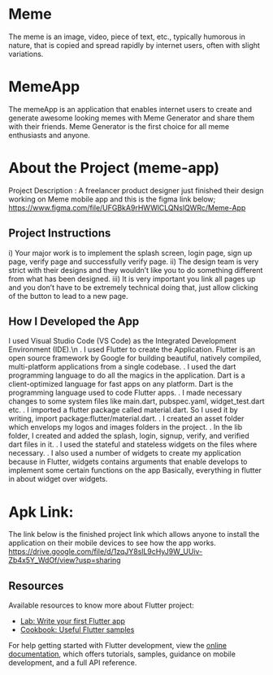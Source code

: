 # Meme
The meme is an image, video, piece of text, etc., typically humorous in nature, that is
copied and spread rapidly by internet users, often with slight variations.

# MemeApp
The memeApp is an application that enables internet users to create and generate awesome
looking memes with Meme Generator and share them with their friends. Meme Generator is the
first choice for all meme enthusiasts and anyone.

# About the Project (meme-app)
Project Description : A freelancer product designer just finished their design 
working on Meme mobile app and this is the figma link below;
https://www.figma.com/file/UFGBkA9rHWWlCLQNslQWRc/Meme-App

## Project Instructions
i) Your major work is to implement the splash screen, login page, sign up page, verify 
page and successfully verify page.
ii) The design team is very strict with their designs and they wouldn’t like you to do
something different from what has been designed.
iii)  It is very important you link all pages up and you don’t have to be extremely 
technical doing that, just allow clicking of the button to lead to a new page.

## How I Developed the App
I used Visual Studio Code (VS Code) as the Integrated Development Environment (IDE).\n
. I used Flutter to create the Application. Flutter is an open source framework by Google
  for building beautiful, natively compiled, multi-platform applications from a single
  codebase.
. I used the dart programming language to do all the magics in the application. Dart is a
  client-optimized language for fast apps on any platform. Dart is the programming
  language used to code Flutter apps.
. I made necessary changes to some system files like main.dart, pubspec.yaml,               widget_test.dart etc.
. I imported a flutter package called material.dart. So I used it by writing,
  import package:flutter/material.dart.
. I created an asset folder which envelops my logos and images folders in the project.
. In the lib folder, I created and added the splash, login, signup, verify, and verified   dart files in it.
. I used the stateful and stateless widgets on the files where necessary.
. I also used a number of widgets to create my application because in Flutter, widgets
  contains arguments that enable develops to implement some certain functions on the app
  Basically, everything in flutter in about widget over widgets.
  
# Apk Link: 
The link below is the finished project link which allows anyone to install
the application on their mobile devices to see how the app works.
https://drive.google.com/file/d/1zqJY8slL9cHyJ9W_UUiv-Zb4x5Y_WdOf/view?usp=sharing

## Resources
Available resources to know more about Flutter project:

- [Lab: Write your first Flutter app](https://docs.flutter.dev/get-started/codelab)
- [Cookbook: Useful Flutter samples](https://docs.flutter.dev/cookbook)

For help getting started with Flutter development, view the
[online documentation](https://docs.flutter.dev/), which offers tutorials,
samples, guidance on mobile development, and a full API reference.
